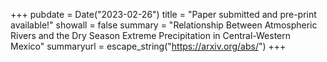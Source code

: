 +++
pubdate = Date("2023-02-26")
title = "Paper submitted and pre-print available!" 
showall = false
summary = "Relationship Between Atmospheric Rivers and the Dry Season Extreme Precipitation in Central-Western Mexico"
summaryurl = escape_string("https://arxiv.org/abs/")
+++


